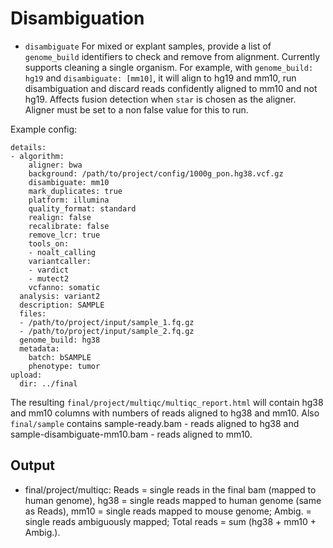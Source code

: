 # Disambiguation

* `disambiguate` For mixed or explant samples, provide a list of `genome_build`
identifiers to check and remove from alignment. Currently supports cleaning a single organism. For example, with `genome_build: hg19`
and `disambiguate: [mm10]`, it will align to hg19 and mm10, run disambiguation and discard
reads confidently aligned to mm10 and not hg19. Affects fusion detection when `star` is chosen as the aligner. 
Aligner must be set to a non false value for this to run.

Example config:
```
details:
- algorithm:
    aligner: bwa
    background: /path/to/project/config/1000g_pon.hg38.vcf.gz
    disambiguate: mm10
    mark_duplicates: true
    platform: illumina
    quality_format: standard
    realign: false
    recalibrate: false
    remove_lcr: true
    tools_on:
    - noalt_calling
    variantcaller:
    - vardict
    - mutect2
    vcfanno: somatic
  analysis: variant2
  description: SAMPLE
  files:
  - /path/to/project/input/sample_1.fq.gz
  - /path/to/project/input/sample_2.fq.gz
  genome_build: hg38
  metadata:
    batch: bSAMPLE
    phenotype: tumor
upload:
  dir: ../final
```

The resulting `final/project/multiqc/multiqc_report.html` will contain hg38 and mm10 columns with numbers of reads aligned to hg38 and mm10.
Also `final/sample` contains sample-ready.bam - reads aligned to hg38 and sample-disambiguate-mm10.bam - reads aligned to mm10.

## Output

- final/project/multiqc: Reads = single reads in the final bam (mapped to human genome), hg38 = single reads mapped to human genome (same as Reads), mm10 = single reads mapped to mouse genome; Ambig. = single reads ambiguously mapped; Total reads = sum (hg38 + mm10 + Ambig.).
